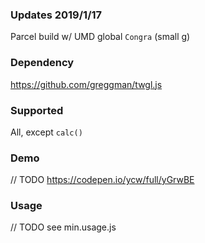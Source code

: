 ### Updates 2019/1/17
Parcel build w/ UMD global `Congra` (small g)

### Dependency
https://github.com/greggman/twgl.js

### Supported
All, except `calc()`

### Demo
// TODO
https://codepen.io/ycw/full/yGrwBE

### Usage
// TODO
see min.usage.js
